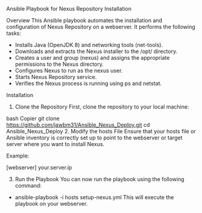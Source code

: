 Ansible Playbook for Nexus Repository Installation


Overview
This Ansible playbook automates the installation and configuration of Nexus Repository on a webserver. It performs the following tasks:

- Installs Java (OpenJDK 8) and networking tools (net-tools).
- Downloads and extracts the Nexus installer to the /opt/ directory.
- Creates a user and group (nexus) and assigns the appropriate permissions to the Nexus directory.
- Configures Nexus to run as the nexus user.
- Starts Nexus Repository service.
- Verifies the Nexus process is running using ps and netstat.


Installation
1. Clone the Repository
First, clone the repository to your local machine:

bash
Copier
git clone https://github.com/jawbm31/Ansible_Nexus_Deploy.git
cd Ansible_Nexus_Deploy
2. Modify the hosts File
Ensure that your hosts file or Ansible inventory is correctly set up to point to the webserver or target server where you want to install Nexus.

Example:

[webserver]
your.server.ip



3. Run the Playbook
You can now run the playbook using the following command:
- ansible-playbook -i hosts setup-nexus.yml
This will execute the playbook on your webserver.

